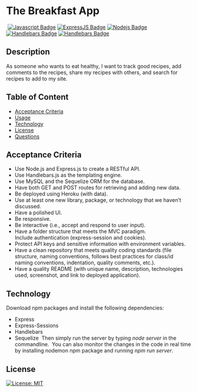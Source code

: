 # The Breakfast App
​
[![Javascript Badge](https://img.shields.io/badge/-Javascript-F0DB4F?style=for-the-badge&labelColor=black&logo=javascript&logoColor=F0DB4F)](#) 
[![ExpressJS Badge](https://img.shields.io/badge/-Express.JS-ff781f?style=for-the-badge&labelColor=black&logo=express&logoColor=FF781F)](#) 
[![Nodejs Badge](https://img.shields.io/badge/-Node.js-3C873A?style=for-the-badge&labelColor=black&logo=node.js&logoColor=3C873A)](#)
[![Handlebars Badge](https://img.shields.io/badge/hbs-Handlebars.JS-orange?style=for-the-badge&logo=appveyor?labelColor=black?logoColor=orange)](#)
[![Handlebars Badge](https://img.shields.io/badge/node-Sequelize.JS-blue?style=for-the-badge&logo=appveyor?labelColor=black?logoColor=blue)](#)
​

## Description
As someone who wants to eat healthy, I want to track good recipes, add comments to the recipes, share my recipes with others, and search for recipes to add to my site.


## Table of Content
* [Acceptance Criteria](#acceptancecriteria)
* [Usage](#usage)  
* [Technology](#technology)
* [License](#license)
* [Questions](#questions)

## Acceptance Criteria
* Use Node.js and Express.js to create a RESTful API.
* Use Handlebars.js as the templating engine.
* Use MySQL and the Sequelize ORM for the database.
* Have both GET and POST routes for retrieving and adding new data.
* Be deployed using Heroku (with data).
* Use at least one new library, package, or technology that we haven’t discussed.
* Have a polished UI.
* Be responsive.
* Be interactive (i.e., accept and respond to user input).
* Have a folder structure that meets the MVC paradigm.	
Include authentication (express-session and cookies).
* Protect API keys and sensitive information with environment variables.
* Have a clean repository that meets quality coding standards (file structure, naming conventions, follows best practices for class/id naming conventions, indentation, quality comments, etc.).
* Have a quality README (with unique name, description, technologies used, screenshot, and link to deployed application).

## Technology
Download npm packages and install the following dependencies:
* Express
* Express-Sessions
* Handlebars
* Sequelize
​
Then simply run the server by typing *node server* in the commandline.
​
You can also monitor the changes in the code in real time by installing nodemon npm package and running *npm run server*.
​
## License
[![License: MIT](https://img.shields.io/badge/License-MIT-yellow.svg)](https://opensource.org/licenses/MIT)
​
